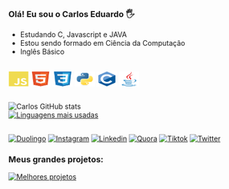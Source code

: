 
### Olá! Eu sou o Carlos Eduardo 🖐️
  - Estudando C, Javascript e JAVA
  - Estou sendo formado em Ciência da Computação
  - Inglês Básico

<div style="display: inline_block"><br>
  <img align="center" alt="Carlos-Js" height="30" width="40" src="https://raw.githubusercontent.com/devicons/devicon/master/icons/javascript/javascript-plain.svg">
  <img align="center" alt="Carlos-HTML" height="30" width="40" src="https://raw.githubusercontent.com/devicons/devicon/master/icons/html5/html5-original.svg">
  <img align="center" alt="Carlos-CSS" height="30" width="40" src="https://raw.githubusercontent.com/devicons/devicon/master/icons/css3/css3-original.svg">
  <img align="center" alt="Carlos-Python" height="30" width="40" src="https://raw.githubusercontent.com/devicons/devicon/master/icons/python/python-original.svg">
  <img align="center" alt="Carlos-Csharp" height="30" width="40" src="https://raw.githubusercontent.com/devicons/devicon/master/icons/c/c-original.svg">
  <img align="center" alt="Carlos-Java" height="30" width="40" src="https://raw.githubusercontent.com/devicons/devicon/master/icons/java/java-original.svg">
</div>
<br>

![Carlos GitHub stats](https://github-readme-stats.vercel.app/api?username=Carlos-Eduardo18&show_icons=true&theme=tokyonight) <br>
[![Linguagens mais usadas](https://github-readme-stats.vercel.app/api/top-langs/?username=Carlos-Eduardo18&layout=donut)](https://github.com/Carlos-Eduardo18/github-readme-stats)

##
[![Duolingo](https://img.shields.io/badge/Duolingo-58CC02?style=for-the-badge&logo=Duolingo&logoColor=white)](https://www.duolingo.com/profile/CarlosEduardo323)
[![Instagram](https://img.shields.io/badge/Instagram-E4405F?style=for-the-badge&logo=instagram&logoColor=white)](https://www.instagram.com/carlosconnection4/)
[![Linkedin](https://img.shields.io/badge/LinkedIn-0077B5?style=for-the-badge&logo=linkedin&logoColor=white)](https://www.linkedin.com/in/carlos-eduardo-09a050212/)
[![Quora](https://img.shields.io/badge/Quora-%23B92B27.svg?&style=for-the-badge&logo=Quora&logoColor=white)](https://pt.quora.com/profile/Carlos-Morais-70)
[![Tiktok](https://img.shields.io/badge/TikTok-000000?style=for-the-badge&logo=tiktok&logoColor=white)](https://www.tiktok.com/@carlosconnection)
[![Twitter](https://img.shields.io/badge/Twitter-1DA1F2?style=for-the-badge&logo=twitter&logoColor=white)](https://x.com/c4rlcmconnect4)

### Meus grandes projetos:
[![Melhores projetos](https://github-readme-stats.vercel.app/api/pin/?username=Carlos-Eduardo18&repo=github-readme-stats)](https://github.com/Carlos-Eduardo18/Projeto-Pessoal)
